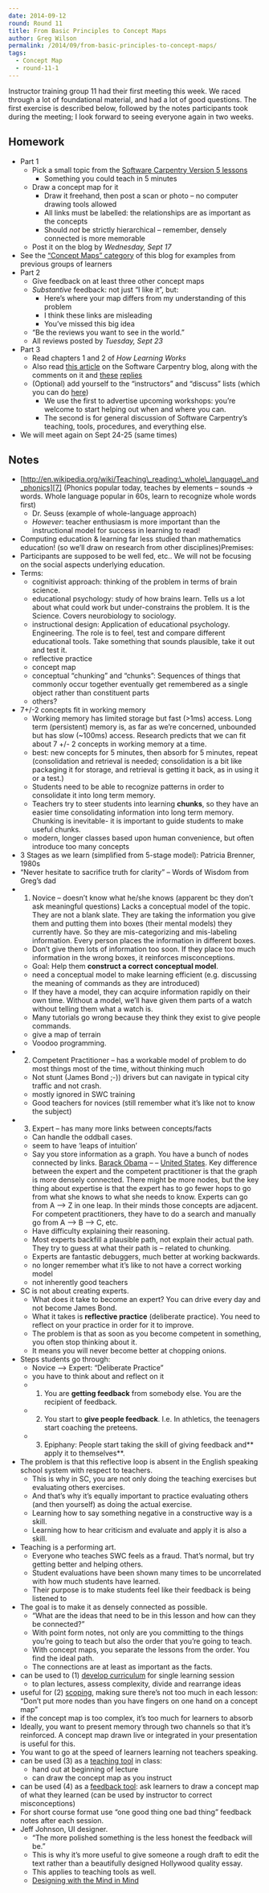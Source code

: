 ```yaml
---
date: 2014-09-12
round: Round 11
title: From Basic Principles to Concept Maps
author: Greg Wilson
permalink: /2014/09/from-basic-principles-to-concept-maps/
tags:
  - Concept Map
  - round-11-1
---
```

Instructor training group 11 had their first meeting this week. We raced through a lot of foundational material, and had a lot of good questions. The first exercise is described below, followed by the notes participants took during the meeting; I look forward to seeing everyone again in two weeks.

## Homework

*   Part 1 
    *   Pick a small topic from the [Software Carpentry Version 5 lessons][1] 
        *   Something you could teach in 5 minutes
    *   Draw a concept map for it 
        *   Draw it freehand, then post a scan or photo &#8211; no computer drawing tools allowed
        *   All links must be labelled: the relationships are as important as the concepts
        *   Should *not* be strictly hierarchical &#8211; remember, densely connected is more memorable
    *   Post it on the blog by *Wednesday, Sept 17*
*   See the [&#8220;Concept Maps&#8221; category][2] of this blog for examples from previous groups of learners
*   Part 2 
    *   Give feedback on at least three other concept maps
    *   *Substantive* feedback: not just &#8220;I like it&#8221;, but: 
        *   Here&#8217;s where your map differs from my understanding of this problem
        *   I think these links are misleading
        *   You&#8217;ve missed this big idea
    *   &#8220;Be the reviews you want to see in the world.&#8221;
    *   All reviews posted by *Tuesday, Sept 23*
*   Part 3 
    *   Read chapters 1 and 2 of *How Learning Works*
    *   Also read [this article][3] on the Software Carpentry blog, along with the comments on it and [these][4] [replies][5]
    *   (Optional) add yourself to the &#8220;instructors&#8221; and &#8220;discuss&#8221; lists (which you can do [here][6]) 
        *   We use the first to advertise upcoming workshops: you&#8217;re welcome to start helping out when and where you can.
        *   The second is for general discussion of Software Carpentry&#8217;s teaching, tools, procedures, and everything else.
*   We will meet again on Sept 24-25 (same times)

## Notes

*   [http://en.wikipedia.org/wiki/Teaching\_reading:\_whole\_language\_and_phonics][7] (Phonics popular today, teaches by elements &#8211; sounds -> words. Whole language popular in 60s, learn to recognize whole words first) 
    *   Dr. Seuss (example of whole-language approach)
    *   *However*: teacher enthusiasm is more important than the instructional model for success in learning to read!
*   Computing education & learning far less studied than mathematics education! (so we&#8217;ll draw on research from other disciplines)Premises:
*   Participants are supposed to be well fed, etc.. We will not be focusing on the social aspects underlying education.
*   Terms: 
    *   cognitivist approach: thinking of the problem in terms of brain science.
    *   educational psychology: study of how brains learn. Tells us a lot about what could work but under-constrains the problem. It is the Science. Covers neurobiology to sociology.
    *   instructional design: Application of educational psychology. Engineering. The role is to feel, test and compare different educational tools. Take something that sounds plausible, take it out and test it.
    *   reflective practice
    *   concept map
    *   conceptual &#8220;chunking&#8221; and &#8220;chunks&#8221;: Sequences of things that commonly occur together eventually get remembered as a single object rather than constituent parts
    *   others?
*   7+/-2 concepts fit in working memory 
    *   Working memory has limited storage but fast (>1ms) access. Long term (persistent) memory is, as far as we&#8217;re concerned, unbounded but has slow (~100ms) access. Research predicts that we can fit about 7 +/- 2 concepts in working memory at a time.
    *   best: new concepts for 5 minutes, then absorb for 5 minutes, repeat (consolidation and retrieval is needed; consolidation is a bit like packaging it for storage, and retrieval is getting it back, as in using it or a test.)
    *   Students need to be able to recognize patterns in order to consolidate it into long term memory.
    *   Teachers try to steer students into learning **chunks**, so they have an easier time consolidating information into long term memory. Chunking is inevitable- it is important to guide students to make useful chunks.
    *   modern, longer classes based upon human convenience, but often introduce too many concepts
*   3 Stages as we learn (simplified from 5-stage model): Patricia Brenner, 1980s
*   &#8220;Never hesitate to sacrifice truth for clarity&#8221; &#8211; Words of Wisdom from Greg&#8217;s dad
*   1. Novice &#8211; doesn&#8217;t know what he/she knows (apparent bc they don&#8217;t ask meaningful questions) Lacks a conceptual model of the topic. They are not a blank slate. They are taking the information you give them and putting them into boxes (their mental models) they currently have. So they are mis-categorizing and mis-labeling information. Every person places the information in different boxes. 
    *   Don&#8217;t give them lots of information too soon. If they place too much information in the wrong boxes, it reinforces misconceptions.
    *   Goal: Help them **construct a correct conceptual model**.
    *   need a conceptual model to make learning efficient (e.g. discussing the meaning of commands as they are introduced)
    *   If they have a model, they can acquire information rapidly on their own time. Without a model, we&#8217;ll have given them parts of a watch without telling them what a watch is.
    *   Many tutorials go wrong because they think they exist to give people commands.
    *   give a map of terrain
    *   Voodoo programming.
*   2. Competent Practitioner &#8211; has a workable model of problem to do most things most of the time, without thinking much 
    *   Not stunt (James Bond ;-)) drivers but can navigate in typical city traffic and not crash.
    *   mostly ignored in SWC training
    *   Good teachers for novices (still remember what it&#8217;s like not to know the subject)
*   3. Expert &#8211; has many more links between concepts/facts 
    *   Can handle the oddball cases.
    *   seem to have &#8216;leaps of intuition&#8217;
    *   Say you store information as a graph. You have a bunch of nodes connected by links. <span style="text-decoration: underline;">Barack Obama</span> &#8211; <is the president of the> &#8211; <span style="text-decoration: underline;">United States</span>. Key difference between the expert and the competent practitioner is that the graph is more densely connected. There might be more nodes, but the key thing about expertise is that the expert has to go fewer hops to go from what she knows to what she needs to know. Experts can go from A &#8211;> Z in one leap. In their minds those concepts are adjacent. For competent practitioners, they have to do a search and manually go from A &#8211;> B &#8211;> C, etc.
    *   Have difficulty explaining their reasoning.
    *   Most experts backfill a plausible path, not explain their actual path. They try to guess at what their path is &#8211; related to chunking.
    *   Experts are fantastic debuggers, much better at working backwards.
    *   no longer remember what it&#8217;s like to not have a correct working model
    *   not inherently good teachers
*   SC is not about creating experts. 
    *   What does it take to become an expert? You can drive every day and not become James Bond.
    *   What it takes is **reflective practice** (deliberate practice). You need to reflect on your practice in order for it to improve.
    *   The problem is that as soon as you become competent in something, you often stop thinking about it.
    *   It means you will never become better at chopping onions.
*   Steps students go through: 
    *   Novice &#8211;> Expert: &#8220;Deliberate Practice&#8221;
    *   you have to think about and reflect on it
    *   1. You are **getting feedback** from somebody else. You are the recipient of feedback.
    *   2. You start to **give people feedback**. I.e. In athletics, the teenagers start coaching the preteens.
    *   3. Epiphany: People start taking the skill of giving feedback and** apply it to themselves**.
*   The problem is that this reflective loop is absent in the English speaking school system with respect to teachers. 
    *   This is why in SC, you are not only doing the teaching exercises but evaluating others exercises.
    *   And that&#8217;s why it&#8217;s equally important to practice evaluating others (and then yourself) as doing the actual exercise.
    *   Learning how to say something negative in a constructive way is a skill.
    *   Learning how to hear criticism and evaluate and apply it is also a skill.
*   Teaching is a performing art. 
    *   Everyone who teaches SWC feels as a fraud. That&#8217;s normal, but try getting better and helping others.
    *   Student evaluations have been shown many times to be uncorrelated with how much students have learned.
    *   Their purpose is to make students feel like their feedback is being listened to
*   The goal is to make it as densely connected as possible. 
    *   &#8220;What are the ideas that need to be in this lesson and how can they be connected?&#8221;
    *   With point form notes, not only are you committing to the things you&#8217;re going to teach but also the order that you&#8217;re going to teach.
    *   With concept maps, you separate the lessons from the order. You find the ideal path.
    *   The connections are at least as important as the facts.
*   can be used to (1) <span style="text-decoration: underline;">develop curriculum</span> for single learning session 
    *   to plan lectures, assess complexity, divide and rearrange ideas
*   useful for (2) <span style="text-decoration: underline;">scoping</span>, making sure there&#8217;s not too much in each lesson: &#8220;Don&#8217;t put more nodes than you have fingers on one hand on a concept map&#8221;
*   if the concept map is too complex, it&#8217;s too much for learners to absorb
*   Ideally, you want to present memory through two channels so that it&#8217;s reinforced. A concept map drawn live or integrated in your presentation is useful for this.
*   You want to go at the speed of learners learning not teachers speaking.
*   can be used (3) as a <span style="text-decoration: underline;">teaching tool</span> in class: 
    *   hand out at beginning of lecture
    *   can draw the concept map as you instruct
*   can be used (4) as a <span style="text-decoration: underline;">feedback tool</span>: ask learners to draw a concept map of what they learned (can be used by instructor to correct misconceptions)
*   For short course format use &#8220;one good thing one bad thing&#8221; feedback notes after each session.
*   Jeff Johnson, UI designer. 
    *   &#8220;The more polished something is the less honest the feedback will be.&#8221;
    *   This is why it&#8217;s more useful to give someone a rough draft to edit the text rather than a beautifully designed Hollywood quality essay.
    *   This applies to teaching tools as well.
    *   [Designing with the Mind in Mind][8]

 [1]: http://software-carpentry.org/lessons.html
 [2]: http://teaching.software-carpentry.org/category/concept-map/
 [3]: http://software-carpentry.org/blog/2014/09/building-better-teachers.html
 [4]: http://software-carpentry.org/blog/2014/09/more-thoughts-on-better-teachers.html
 [5]: http://software-carpentry.org/blog/2014/09/further-thoughts-on-better-teachers.html
 [6]: http://software-carpentry.org/pages/join.html
 [7]: http://en.wikipedia.org/wiki/Teaching_reading:_whole_language_and_phonics
 [8]: http://www.amazon.com/Designing-Mind-Second-Understanding-Guidelines/dp/0124079148/
